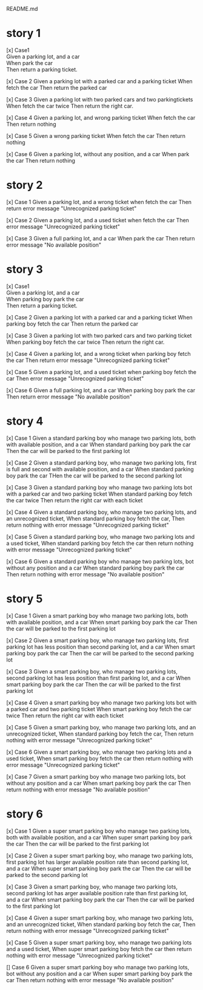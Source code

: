 README.md

# story 1
[x] Case1  
Given a parking lot, and a car  
When park the car  
Then return a parking ticket. 

[x] Case 2
Given a parking lot with a parked car and a parking ticket
When fetch the car
Then return the parked car

[x] Case 3
Given a parking lot with two parked cars and two parkingtickets
When fetch the car twice
Then return the right car.

[x] Case 4
Given a parking lot, and wrong parking ticket
When fetch the car
Then return nothing

[x] Case 5
Given a wrong parking ticket
When fetch the car
Then return nothing

[x] Case 6
Given a parking lot, without any position, and a car
When park the car
Then return nothing

# story 2

[x] Case 1
Given a parking lot, and a wrong ticket
when fetch the car
Then return error message "Unrecognized parking ticket"

[x] Case 2
Given a parking lot, and a used ticket
when fetch the car
Then error message "Unrecognized parking ticket"

[x] Case 3
Given a full parking lot, and a car
When park the car
Then return error message "No available position"

# story 3
[x] Case1  
Given a parking lot, and a car  
When parking boy park the car  
Then return a parking ticket.

[x] Case 2
Given a parking lot with a parked car and a parking ticket
When parking boy fetch the car
Then return the parked car

[x] Case 3
Given a parking lot with two parked cars and two parking ticket
When parking boy fetch the car twice
Then return the right car.

[x] Case 4
Given a parking lot, and a wrong ticket
when parking boy fetch the car
Then return error message "Unrecognized parking ticket"

[x] Case 5
Given a parking lot, and a used ticket
when parking boy fetch the car
Then error message "Unrecognized parking ticket"

[x] Case 6
Given a full parking lot, and a car
When parking boy park the car
Then return error message "No available position"

# story 4

[x] Case 1
Given a standard parking boy who manage two parking lots, both with available position, and a car
When standard parking boy park the car
Then the car will be parked to the first parking lot

[x] Case 2
Given a standard parking boy, who manage two parking lots, first is full and second with available position, and a car
When standard parking boy park the car
THen the car will be parked to the second parking lot

[x] Case 3
Given a standard parking boy who manage two parking lots bot with a parked car and two parking ticket
When standard parking boy fetch the car twice
Then return the right car with each ticket

[x] Case 4
Given a standard parking boy, who manage two parking lots, and an unrecognized ticket,
When standard parking boy fetch the car,
Then return nothing with error message "Unrecognized parking ticket"

[x] Case 5
Given a standard parking boy, who manage two parking lots and a used ticket,
When standard parking boy fetch the car
then return nothing with error message "Unrecognized parking ticket"

[x] Case 6
Given a standard parking boy who manage two parking lots, bot without any position and a car
When standard parking boy park the car
Then return nothing with error message "No available position"

# story 5

[x] Case 1
Given a smart parking boy who manage two parking lots, both with available position, and a car
When smart parking boy park the car
Then the car will be parked to the first parking lot

[x] Case 2
Given a smart parking boy, who manage two parking lots, first parking lot has less position than second parking lot, and a car
When smart parking boy park the car
Then the car will be parked to the second parking lot

[x] Case 3
Given a smart parking boy, who manage two parking lots, second parking lot has less position than first parking lot, and a car
When smart parking boy park the car
Then the car will be parked to the first parking lot

[x] Case 4
Given a smart parking boy who manage two parking lots bot with a parked car and two parking ticket
When smart parking boy fetch the car twice
Then return the right car with each ticket

[x] Case 5
Given a smart parking boy, who manage two parking lots, and an unrecognized ticket,
When standard parking boy fetch the car,
Then return nothing with error message "Unrecognized parking ticket"

[x] Case 6
Given a smart parking boy, who manage two parking lots and a used ticket,
When smart parking boy fetch the car
then return nothing with error message "Unrecognized parking ticket"

[x] Case 7
Given a smart parking boy who manage two parking lots, bot without any position and a car
When smart parking boy park the car
Then return nothing with error message "No available position"


# story 6

[x] Case 1
Given a super smart parking boy who manage two parking lots, both with available position, and a car
When super smart parking boy park the car
Then the car will be parked to the first parking lot

[x] Case 2
Given a super smart parking boy, who manage two parking lots, first parking lot has larger available position rate than second parking lot, and a car
When super smart parking boy park the car
Then the car will be parked to the second parking lot


[x] Case 3
Given a smart parking boy, who manage two parking lots, second parking lot has arger available position rate than first parking lot, and a car
When smart parking boy park the car
Then the car will be parked to the first parking lot


[x] Case 4
Given a super smart parking boy, who manage two parking lots, and an unrecognized ticket,
When standard parking boy fetch the car,
Then return nothing with error message "Unrecognized parking ticket"

[x] Case 5
Given a super smart parking boy, who manage two parking lots and a used ticket,
When super smart parking boy fetch the car
then return nothing with error message "Unrecognized parking ticket"

[] Case 6
Given a super smart parking boy who manage two parking lots, bot without any position and a car
When super smart parking boy park the car
Then return nothing with error message "No available position"

